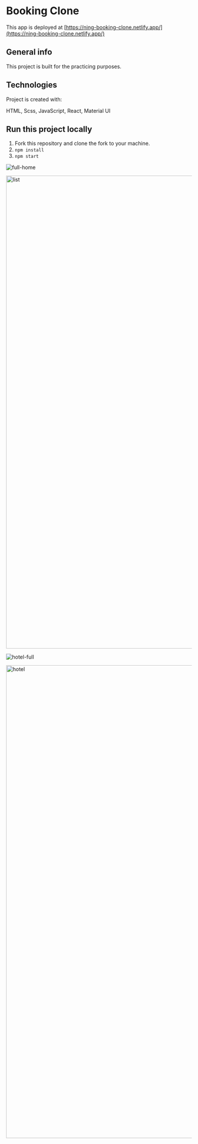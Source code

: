 # Booking Clone

This app is deployed at [https://ning-booking-clone.netlify.app/](https://ning-booking-clone.netlify.app/)

## General info

This project is built for the practicing purposes.

## Technologies

Project is created with:

HTML, Scss, JavaScript, React, Material UI

## Run this project locally

1. Fork this repository and clone the fork to your machine.
2. `npm install`
3. `npm start`

![full-home](https://user-images.githubusercontent.com/95832213/201448440-07bf7330-5f2b-49f6-abf1-bce4714cdc77.png)

<img width="1280" alt="list" src="https://user-images.githubusercontent.com/95832213/201448447-7ad7b39a-b221-4e48-be6a-67b158ca7eef.png">

![hotel-full](https://user-images.githubusercontent.com/95832213/201448457-bf78d422-695f-474a-90bd-5b8be96fcb46.png)

<img width="1280" alt="hotel" src="https://user-images.githubusercontent.com/95832213/201448487-e4254498-444f-4024-9290-086e33bfb7dc.png">
